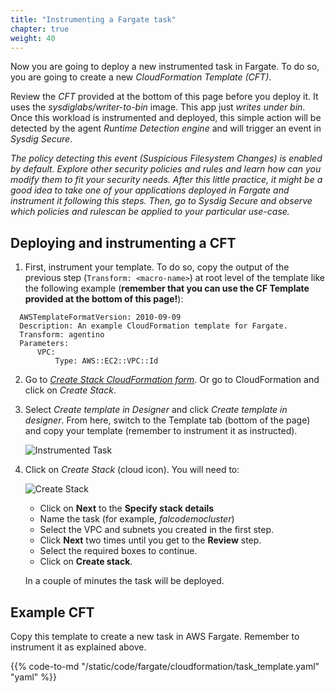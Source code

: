 ```yaml
---
title: "Instrumenting a Fargate task"
chapter: true
weight: 40
---
```


Now you are going to deploy a new instrumented task in Fargate. To do so, you are going to create a new *CloudFormation Template (CFT)*.

Review the *CFT* provided at the bottom of this page before you deploy it. It uses the *sysdiglabs/writer-to-bin* image. This app just *writes under bin*. Once this workload is instrumented and deployed, this simple action will be detected by the agent *Runtime Detection engine* and will trigger an event in *Sysdig Secure*.

*The policy detecting this event (*Suspicious Filesystem Changes*) is enabled by default. Explore other security policies and rules and learn how can you modify them to fit your security needs. After this little practice, it might be a good idea to take one of your applications deployed in Fargate and instrument it following this steps. Then, go to Sysdig Secure and observe which policies and rulescan be applied to your particular use-case.*


## Deploying and instrumenting a CFT

1. First, instrument your template. To do so, copy the output of the previous step (`Transform: <macro-name>`) at root level of the template like the following example (**remember that you can use the CF Template provided at the bottom of this page!**):

```
  AWSTemplateFormatVersion: 2010-09-09
  Description: An example CloudFormation template for Fargate.
  Transform: agentino
  Parameters:
      VPC:
          Type: AWS::EC2::VPC::Id
```

2. Go to [*Create Stack CloudFormation form*](https://us-east-1.console.aws.amazon.com/cloudformation/home?region=us-east-1#/stacks/create/template). Or go to CloudFormation and click on *Create Stack*.

3. Select *Create template in Designer* and click *Create template in designer*. From here, switch to the Template tab (bottom of the page) and copy your template (remember to instrument it as instructed).

    ![Instrumented Task](/images/55_module_5/instrumented.png)

4. Click on *Create Stack* (cloud icon). You will need to:

    ![Create Stack](/images/55_module_5/createstack.png)

    - Click on **Next** to the **Specify stack details**
    - Name the task (for example, *falcodemocluster*)
    - Select the VPC and subnets you created in the first step.
    - Click **Next** two times until you get to the **Review** step.
    - Select the required boxes to continue.
    - Click on **Create stack**.

    In a couple of minutes the task will be deployed.


## Example CFT

Copy this template to create a new task in AWS Fargate. Remember to instrument it as explained above.

{{% code-to-md "/static/code/fargate/cloudformation/task_template.yaml" "yaml" %}}
